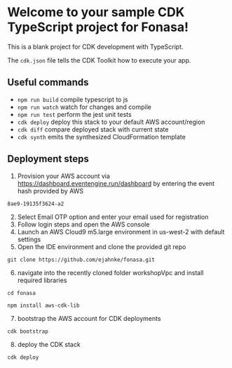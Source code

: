 # Welcome to your sample CDK TypeScript project for Fonasa!

This is a blank project for CDK development with TypeScript.

The `cdk.json` file tells the CDK Toolkit how to execute your app.

## Useful commands

* `npm run build`   compile typescript to js
* `npm run watch`   watch for changes and compile
* `npm run test`    perform the jest unit tests
* `cdk deploy`      deploy this stack to your default AWS account/region
* `cdk diff`        compare deployed stack with current state
* `cdk synth`       emits the synthesized CloudFormation template

## Deployment steps

1. Provision your AWS account via https://dashboard.eventengine.run/dashboard by entering the event hash provided by AWS
```
8ae9-19135f3624-a2
```
2. Select Email OTP option and enter your email used for registration
3. Follow login steps and open the AWS console
4. Launch an AWS Cloud9 m5.large environment in us-west-2 with default settings
5. Open the IDE environment and clone the provided git repo
```
git clone https://github.com/ejahnke/fonasa.git
```
6. navigate into the recently cloned folder workshopVpc and install required libraries
```
cd fonasa
```
```
npm install aws-cdk-lib
```
7. bootstrap the AWS account for CDK deployments
```
cdk bootstrap
```
8. deploy the CDK stack
```
cdk deploy
```
